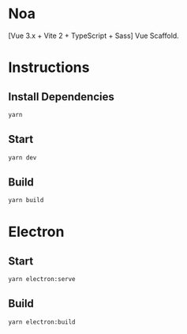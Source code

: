 # Noa

[Vue 3.x + Vite 2 + TypeScript + Sass] Vue Scaffold.

# Instructions

## Install Dependencies

```bash
yarn
```

## Start

```bash
yarn dev
```

## Build

```bash
yarn build
```

# Electron

## Start

```bash
yarn electron:serve
```

## Build

```bash
yarn electron:build
```
